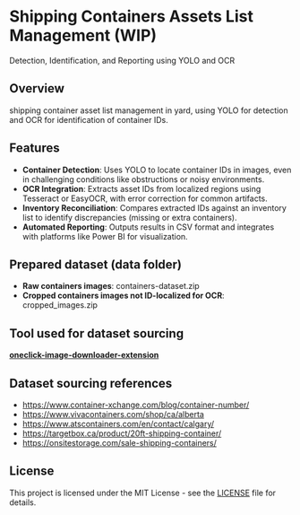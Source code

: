 # Shipping Containers Assets List Management (WIP)
Detection, Identification, and Reporting using YOLO and OCR

## Overview
shipping container asset list management in yard, using YOLO for detection and OCR for identification of container IDs.

## Features
- **Container Detection**: Uses YOLO to locate container IDs in images, even in challenging conditions like obstructions or noisy environments.
- **OCR Integration**: Extracts asset IDs from localized regions using Tesseract or EasyOCR, with error correction for common artifacts.
- **Inventory Reconciliation**: Compares extracted IDs against an inventory list to identify discrepancies (missing or extra containers).
- **Automated Reporting**: Outputs results in CSV format and integrates with platforms like Power BI for visualization.

## Prepared dataset (data folder)
- **Raw containers images**: containers-dataset.zip
- **Cropped containers images not ID-localized for OCR**: cropped_images.zip

## Tool used for dataset sourcing
  [**oneclick-image-downloader-extension**](https://github.com/franklinkemta/oneclick-image-downloader-extension)


## Dataset sourcing references
- https://www.container-xchange.com/blog/container-number/
- https://www.vivacontainers.com/shop/ca/alberta
- https://www.atscontainers.com/en/contact/calgary/
- https://targetbox.ca/product/20ft-shipping-container/
- https://onsitestorage.com/sale-shipping-containers/

## License

This project is licensed under the MIT License - see the [LICENSE](LICENSE) file for details.
